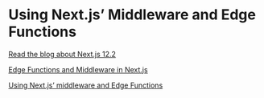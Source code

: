 # Using Next.js’ Middleware and Edge Functions

[Read the blog about Next.js 12.2](https://nextjs.org/blog/next-12-2)

[Edge Functions and Middleware in Next.js](https://www.geeksforgeeks.org/edge-functions-and-middleware-in-next-js/)

[Using Next.js’ middleware and Edge Functions](https://blog.logrocket.com/using-next-js-middleware-edge-functions/)